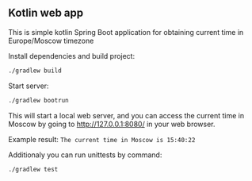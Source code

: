 ## Kotlin web app

This is simple kotlin Spring Boot application for obtaining current time in Europe/Moscow timezone

Install dependencies and build project:
```bash
./gradlew build
```
Start server:
```bash
./gradlew bootrun
```
This will start a local web server, and you can access the current time in Moscow by going to http://127.0.0.1:8080/ in your web browser.

Example result:
```The current time in Moscow is 15:40:22```


Additionaly you can run unittests by command:
```bash
./gradlew test
```